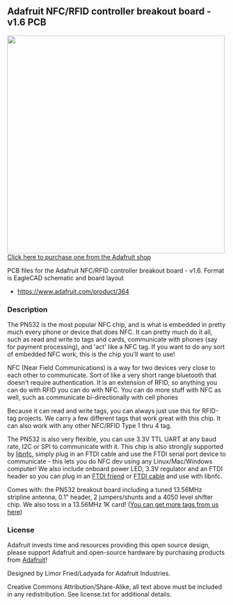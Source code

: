 ## Adafruit NFC/RFID controller breakout board - v1.6 PCB

<a href="http://www.adafruit.com/products/364"><img src="assets/364.jpg?raw=true" width="500px"><br/>
Click here to purchase one from the Adafruit shop</a>

PCB files for the Adafruit NFC/RFID controller breakout board - v1.6. Format is EagleCAD schematic and board layout
* https://www.adafruit.com/product/364

### Description

The PN532 is the most popular NFC chip, and is what is embedded in pretty much every phone or device that does NFC. It can pretty much do it all, such as read and write to tags and cards, communicate with phones (say for payment processing), and 'act' like a NFC tag. If you want to do any sort of embedded NFC work, this is the chip you'll want to use!

NFC (Near Field Communications) is a way for two devices very close to each other to communicate. Sort of like a very short range bluetooth that doesn't require authentication. It is an extension of RFID, so anything you can do with RFID you can do with NFC. You can do more stuff with NFC as well, such as communicate bi-directionally with cell phones

Because it can read and write tags, you can always just use this for RFID-tag projects. We carry a few different tags that work great with this chip. It can also work with any other NFC/RFID Type 1 thru 4 tag.

The PN532 is also very flexible, you can use 3.3V TTL UART at any baud rate, I2C or SPI to communicate with it. This chip is also strongly supported by [libnfc](http://www.libnfc.org/), simply plug in an FTDI cable and use the FTDI serial port device to communicate - this lets you do NFC dev using any Linux/Mac/Windows computer! We also include onboard power LED, 3.3V regulator and an FTDI header so you can plug in an [FTDI friend](http://www.adafruit.com/products/284) or [FTDI cable](http://www.adafruit.com/products/70) and use with libnfc.

Comes with: the PN532 breakout board including a tuned 13.56MHz stripline antenna, 0.1" header, 2 jumpers/shunts and a 4050 level shifter chip. We also toss in a  13.56MHz 1K card! ([You can get more tags from us here](http://www.adafruit.com/category/55))

### License

Adafruit invests time and resources providing this open source design, please support Adafruit and open-source hardware by purchasing products from [Adafruit](https://www.adafruit.com)!

Designed by Limor Fried/Ladyada for Adafruit Industries.

Creative Commons Attribution/Share-Alike, all text above must be included in any redistribution. See license.txt for additional details.

